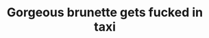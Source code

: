 ---
layout: post
title: Gorgeous brunette gets fucked in taxi
duration: '08:01'
view: 128
rate: 2
video: 'https://flashservice.xvideos.com/embedframe/21331797'
priority: 0.9
changefreq: daily
---